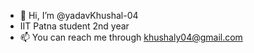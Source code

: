 - 👋 Hi, I’m @yadavKhushal-04
- IIT Patna student 2nd year
- 📫 You can reach me through khushaly04@gmail.com

<!---
yadavKhushal-04/yadavKhushal-04 is a ✨ special ✨ repository because its `README.md` (this file) appears on your GitHub profile.
You can click the Preview link to take a look at your changes.
--->
